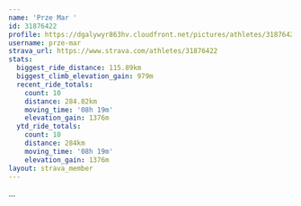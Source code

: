 ```yaml
---
name: 'Prze Mar '
id: 31876422
profile: https://dgalywyr863hv.cloudfront.net/pictures/athletes/31876422/22548952/3/large.jpg
username: prze-mar
strava_url: https://www.strava.com/athletes/31876422
stats:
  biggest_ride_distance: 115.89km
  biggest_climb_elevation_gain: 979m
  recent_ride_totals:
    count: 10
    distance: 284.82km
    moving_time: '08h 19m'
    elevation_gain: 1376m
  ytd_ride_totals:
    count: 10
    distance: 284km
    moving_time: '08h 19m'
    elevation_gain: 1376m
layout: strava_member
--- 
```

...
